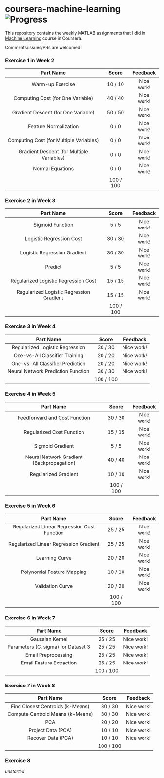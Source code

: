 # coursera-machine-learning ![Progress](http://progressed.io/bar/88)

This repository contains the weekly MATLAB assignments that I did in [Machine Learning](https://www.coursera.org/learn/machine-learning/) course in Coursera.

Comments/issues/PRs are welcomed!

### Exercise 1 in Week 2

Part Name |     Score | Feedback
:---:|:---:|:---:|
Warm-up Exercise |  10 /  10 | Nice work!
Computing Cost (for One Variable) |  40 /  40 | Nice work!
Gradient Descent (for One Variable) |  50 /  50 | Nice work!
Feature Normalization |   0 /   0 | Nice work!
Computing Cost (for Multiple Variables) |   0 /   0 | Nice work!
Gradient Descent (for Multiple Variables) |   0 /   0 | Nice work!
Normal Equations |   0 /   0 | Nice work!
                 | 100 / 100 |

### Exercise 2 in Week 3

Part Name |     Score | Feedback
:---:|:---:|:---:|
Sigmoid Function |   5 /   5 | Nice work!
Logistic Regression Cost |  30 /  30 | Nice work!
Logistic Regression Gradient |  30 /  30 | Nice work!
Predict |   5 /   5 | Nice work!
Regularized Logistic Regression Cost |  15 /  15 | Nice work!
Regularized Logistic Regression Gradient |  15 /  15 | Nice work!
                                         | 100 / 100 |

### Exercise 3 in Week 4

Part Name |     Score | Feedback
:---:|:---:|:---:|
Regularized Logistic Regression |  30 /  30 | Nice work!
One-vs-All Classifier Training |  20 /  20 | Nice work!
One-vs-All Classifier Prediction |  20 /  20 | Nice work!
Neural Network Prediction Function |  30 /  30 | Nice work!
                                   | 100 / 100 |

### Exercise 4 in Week 5

Part Name |     Score | Feedback
:---:|:---:|:---:
Feedforward and Cost Function |  30 /  30 | Nice work!
Regularized Cost Function |  15 /  15 | Nice work!
Sigmoid Gradient |   5 /   5 | Nice work!
Neural Network Gradient (Backpropagation) |  40 /  40 | Nice work!
Regularized Gradient |  10 /  10 | Nice work!
                                 | 100 / 100 |

### Exercise 5 in Week 6

Part Name |     Score | Feedback
:---:|:---:|:---:
Regularized Linear Regression Cost Function |  25 /  25 | Nice work!
Regularized Linear Regression Gradient |  25 /  25 | Nice work!
Learning Curve |  20 /  20 | Nice work!
Polynomial Feature Mapping |  10 /  10 | Nice work!
Validation Curve |  20 /  20 | Nice work!
                             | 100 / 100 |

### Exercise 6 in Week 7

Part Name |     Score | Feedback
:---:|:---:|:---:
Gaussian Kernel |  25 /  25 | Nice work!
Parameters (C, sigma) for Dataset 3 |  25 /  25 | Nice work!
Email Preprocessing |  25 /  25 | Nice work!
Email Feature Extraction |  25 /  25 | Nice work!
                         | 100 / 100 |

### Exercise 7 in Week 8

Part Name |     Score | Feedback
:---:|:---:|:---:
Find Closest Centroids (k-Means) |  30 /  30 | Nice work!
Compute Centroid Means (k-Means) |  30 /  30 | Nice work!
PCA |  20 /  20 | Nice work!
Project Data (PCA) |  10 /  10 | Nice work!
Recover Data (PCA) |  10 /  10 | Nice work!
                   | 100 / 100 | 

### Exercise 8

*unstarted*
